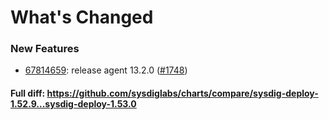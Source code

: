 # What's Changed

### New Features
- [67814659](https://github.com/sysdiglabs/charts/commit/678146599e3dde46aa57c025b1db86869838cd9d): release agent 13.2.0 ([#1748](https://github.com/sysdiglabs/charts/issues/1748))
#### Full diff: https://github.com/sysdiglabs/charts/compare/sysdig-deploy-1.52.9...sysdig-deploy-1.53.0
